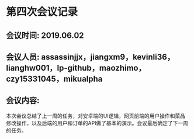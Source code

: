 # 第四次会议记录

## 会议时间: 2019.06.02

## 会议人员: assassinjjx，jiangxm9，kevinli36，lianghw001，lp-github，maozhimo，czy15331045，mikualpha

## 会议内容:

本次会议总结了上一周的任务，对安卓端的UI逻辑，网页前端的用户操作和菜品修改操作，以及后端的用户和订单的API做了基本的演示。会议最后确定了下一周的任务。
